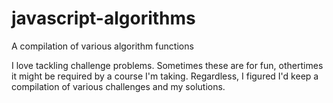 # javascript-algorithms
A compilation of various algorithm functions 

I love tackling challenge problems. Sometimes these are for fun, othertimes it might be required by a course I'm taking. Regardless, I figured I'd keep a compilation of various challenges and my solutions. 
